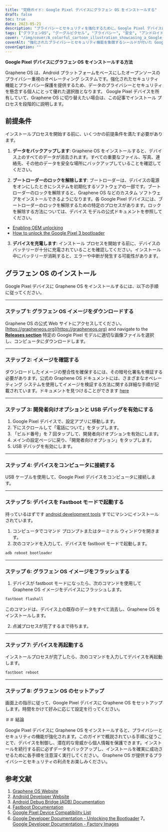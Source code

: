 ```yaml
---
title: "究極ガイド: Google Pixel デバイスにグラフェン OS をインストールする"
draft: false
toc: true
date: 2023-05-21
description: "プライバシーとセキュリティを強化するために、Google Pixel デバイスに Graphene OS をインストールする方法を学びます。"
tags: ["グラフェンOS", "グーグルピクセル", "プライバシー", "安全", "アンドロイド", "モバイルデバイス", "オペレーティング·システム", "インストールガイド", "カスタムROM", "プライバシー重視", "データ保護", "セキュアなOS", "オープンソース", "デバイスのセキュリティ", "プライバシー機能", "個人データ", "モバイルプライバシー", "データのプライバシー", "デバイスのカスタマイズ", "テクノロジー", "ピクセルのインストール", "プライバシーを重視したオペレーティング システム", "グラフェン OS のインストール", "モバイルセキュリティ", "プライバシーとセキュリティ", "Pixel デバイスのカスタマイズ", "プライバシーの強化", "データ保護ガイド", "安全なオペレーティング システム", "Pixel のプライバシー機能", "モバイルデータのプライバシー"]
cover: "/img/cover/A_colorful_cartoon_illustration_showcasing_a_Google_Pixel.png"
coverAlt: "強化されたプライバシーとセキュリティ機能を象徴するシールドが付いた Google Pixel デバイスを示すカラフルな漫画のイラスト。"
coverCaption: ""
---
```


**Google Pixel デバイスにグラフェン OS をインストールする方法**

Graphene OS は、Android プラットフォームをベースにしたオープンソースのプライバシー重視のオペレーティング システムです。強化されたセキュリティ機能とプライバシー保護を提供するため、データのプライバシーとセキュリティを懸念する個人にとって優れた選択肢となります。 Google Pixel デバイスを所有していて、Graphene OS に切り替えたい場合は、この記事でインストール プロセスを段階的に説明します。

## 前提条件

インストールプロセスを開始する前に、いくつかの前提条件を満たす必要があります。

1. **データをバックアップします**: Graphene OS をインストールすると、デバイス上のすべてのデータが消去されます。すべての重要なファイル、写真、連絡先、その他のデータを安全な場所にバックアップしていることを確認してください。

2. **ブートローダーのロックを解除します**: ブートローダーは、デバイスの電源をオンにしたときにシステムを初期化するソフトウェアの一部です。ブートローダーのロックを解除すると、Graphene OS などのカスタム ソフトウェアをインストールできるようになります。各 Google Pixel デバイスには、ブートローダーのロックを解除するための特定のプロセスがあります。ロックを解除する方法については、デバイス モデルの公式ドキュメントを参照してください。

- [Enabling OEM unlocking](https://grapheneos.org/install/cli#enabling-oem-unlocking)
- [How to unlock the Google Pixel 3 bootloader](https://www.androidauthority.com/unlock-pixel-3-bootloader-915961/)

3. **デバイスを充電します**: インストール プロセスを開始する前に、デバイスのバッテリーが十分に充電されていることを確認してください。インストール中にバッテリーが消耗すると、エラーや中断が発生する可能性があります。

## グラフェン OS のインストール

Google Pixel デバイスに Graphene OS をインストールするには、以下の手順に従ってください。

______

### ステップ 1: グラフェン OS イメージをダウンロードする

Graphene OS の公式 Web サイトにアクセスしてください。 [https://grapheneos.org](https://grapheneos.org) and navigate to the [**Releases section**](https://grapheneos.org/releases) 特定の Google Pixel モデルに適切な画像ファイルを選択し、コンピュータにダウンロードします。

______

### ステップ 2: イメージを確認する

ダウンロードしたイメージの整合性を確保するには、その暗号化署名を検証する必要があります。公式の Graphene OS ドキュメントには、さまざまなオペレーティング システムを使用してイメージを検証する方法に関する詳細な手順が記載されています。ドキュメントを見つけることができます [here](https://grapheneos.org/usage#verify-grapheneos-image)

______

### ステップ 3: 開発者向けオプションと USB デバッグを有効にする

1. Google Pixel デバイスで、設定アプリに移動します。
2. 下にスクロールして「電話について」をタップします。
3. 「ビルド番号」を 7 回タップして、開発者向けオプションを有効にします。
4. メインの設定ページに戻り、「開発者向けオプション」をタップします。
5. USB デバッグを有効にします。

______

### ステップ 4: デバイスをコンピュータに接続する

USB ケーブルを使用して、Google Pixel デバイスをコンピュータに接続します。

______

### ステップ 5: デバイスを Fastboot モードで起動する

持っているはずです [android development tools](https://www.xda-developers.com/install-adb-windows-macos-linux/) すでにマシンにインストールされています。

1. コンピュータでコマンド プロンプトまたはターミナル ウィンドウを開きます。
2. 次のコマンドを入力して、デバイスを fastboot モードで起動します。

```bash
adb reboot bootloader
```

______

### ステップ 6: グラフェン OS イメージをフラッシュする

1. デバイスが fastboot モードになったら、次のコマンドを使用して Graphene OS イメージをデバイスにフラッシュします。

```bash
fastboot flashall
```

このコマンドは、デバイス上の既存のデータをすべて消去し、Graphene OS をインストールします。

2. 点滅プロセスが完了するまで待ちます。

______

### ステップ 7: デバイスを再起動する

インストールプロセスが完了したら、次のコマンドを入力してデバイスを再起動します。

```bash
fastboot reboot
```

______

### ステップ 8: グラフェン OS のセットアップ

画面上の指示に従って、Google Pixel デバイスに Graphene OS をセットアップします。時間をかけて好みに応じて設定を行ってください。

＃＃ 結論

Google Pixel デバイスに Graphene OS をインストールすると、プライバシーとセキュリティの機能が強化されます。このガイドで概説されている手順に従うことで、デバイスを制御し、潜在的な脅威から個人情報を保護できます。インストールを続行する前に必ずデータをバックアップし、インストールを確実に成功させるために各手順を注意深く実行してください。 Graphene OS が提供するプライバシーとセキュリティの利点をお楽しみください。

## 参考文献

1. [Graphene OS Website](https://grapheneos.org/)
2. [Android Developer Website](https://developer.android.com/)
3. [Android Debug Bridge (ADB) Documentation](https://developer.android.com/studio/command-line/adb)
4. [Fastboot Documentation](https://developer.android.com/studio/releases/platform-tools#fastboot)
5. [Google Pixel Device Compatibility List](https://grapheneos.org/#devices)
6. [Google Developer Documentation - Unlocking the Bootloader](https://source.android.com/setup/build/running#unlocking-the-bootloader)
7。 [Google Developer Documentation - Factory Images](https://developers.google.com/android/images)
